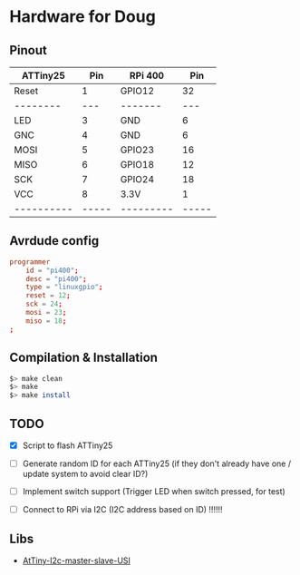 # Hardware for Doug

## Pinout

| ATTiny25 | Pin | RPi 400 | Pin |
|----------|-----|---------|-----|
| Reset    |   1 | GPIO12  |  32 |
| -------- | --- | ------- | --- |
| LED      |   3 | GND     |   6 |
| GNC      |   4 | GND     |   6 |
| MOSI     |   5 | GPIO23  |  16 |
| MISO     |   6 | GPIO18  |  12 |
| SCK      |   7 | GPIO24  |  18 |
| VCC      |   8 | 3.3V    |   1 |
|----------|-----|---------|-----|

## Avrdude config

````conf
programmer
    id = "pi400";
    desc = "pi400";
    type = "linuxgpio";
    reset = 12;
    sck = 24;
    mosi = 23;
    miso = 18;
;
````

## Compilation & Installation

````sh
$> make clean
$> make
$> make install
````

## TODO

- [x] Script to flash ATTiny25
- [ ] Generate random ID for each ATTiny25 (if they don't already have one / update system to avoid clear ID?)
- [ ] Implement switch support (Trigger LED when switch pressed, for test)
- [ ] Connect to RPi via I2C (I2C address based on ID) !!!!!!


## Libs

- [AtTiny-I2c-master-slave-USI](https://github.com/JDat/AtTiny-I2C-master-slave-USI/tree/master)